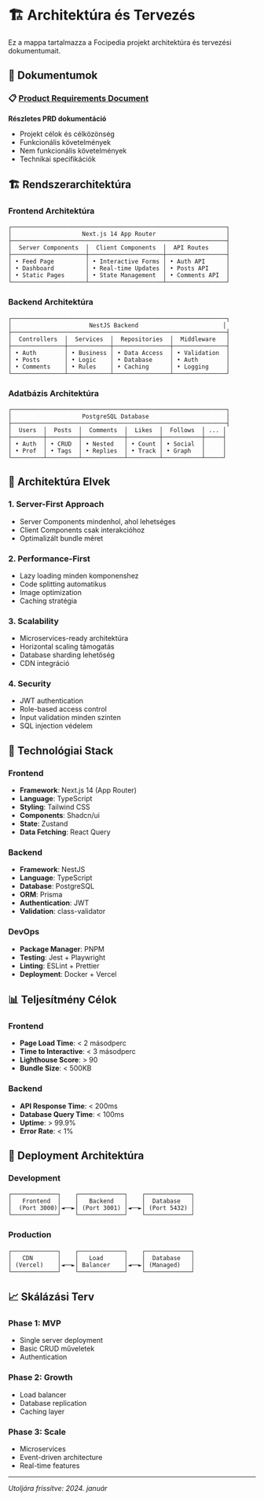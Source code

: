 # 🏗️ Architektúra és Tervezés

Ez a mappa tartalmazza a Focipedia projekt architektúra és tervezési dokumentumait.

## 📁 Dokumentumok

### 📋 [Product Requirements Document](./focipedia-prd.md)

**Részletes PRD dokumentáció**

- Projekt célok és célközönség
- Funkcionális követelmények
- Nem funkcionális követelmények
- Technikai specifikációk

## 🏗️ Rendszerarchitektúra

### Frontend Architektúra

```
┌─────────────────────────────────────────────────────────────┐
│                    Next.js 14 App Router                    │
├─────────────────────────────────────────────────────────────┤
│  Server Components  │  Client Components  │  API Routes     │
├─────────────────────┼─────────────────────┼─────────────────┤
│ • Feed Page         │ • Interactive Forms │ • Auth API      │
│ • Dashboard         │ • Real-time Updates │ • Posts API     │
│ • Static Pages      │ • State Management  │ • Comments API  │
└─────────────────────┴─────────────────────┴─────────────────┘
```

### Backend Architektúra

```
┌─────────────────────────────────────────────────────────────┐
│                      NestJS Backend                        │
├─────────────────────────────────────────────────────────────┤
│  Controllers  │  Services  │  Repositories  │  Middleware   │
├───────────────┼────────────┼────────────────┼───────────────┤
│ • Auth        │ • Business │ • Data Access  │ • Validation  │
│ • Posts       │ • Logic    │ • Database     │ • Auth        │
│ • Comments    │ • Rules    │ • Caching      │ • Logging     │
└───────────────┴────────────┴────────────────┴───────────────┘
```

### Adatbázis Architektúra

```
┌─────────────────────────────────────────────────────────────┐
│                    PostgreSQL Database                      │
├─────────────────────────────────────────────────────────────┤
│  Users  │  Posts  │  Comments  │  Likes  │  Follows  │ ... │
├─────────┼─────────┼────────────┼─────────┼───────────┼─────┤
│ • Auth  │ • CRUD  │ • Nested   │ • Count │ • Social  │     │
│ • Prof  │ • Tags  │ • Replies  │ • Track │ • Graph   │     │
└─────────┴─────────┴────────────┴─────────┴───────────┴─────┘
```

## 🎯 Architektúra Elvek

### 1. **Server-First Approach**

- Server Components mindenhol, ahol lehetséges
- Client Components csak interakcióhoz
- Optimalizált bundle méret

### 2. **Performance-First**

- Lazy loading minden komponenshez
- Code splitting automatikus
- Image optimization
- Caching stratégia

### 3. **Scalability**

- Microservices-ready architektúra
- Horizontal scaling támogatás
- Database sharding lehetőség
- CDN integráció

### 4. **Security**

- JWT authentication
- Role-based access control
- Input validation minden szinten
- SQL injection védelem

## 🔧 Technológiai Stack

### Frontend

- **Framework**: Next.js 14 (App Router)
- **Language**: TypeScript
- **Styling**: Tailwind CSS
- **Components**: Shadcn/ui
- **State**: Zustand
- **Data Fetching**: React Query

### Backend

- **Framework**: NestJS
- **Language**: TypeScript
- **Database**: PostgreSQL
- **ORM**: Prisma
- **Authentication**: JWT
- **Validation**: class-validator

### DevOps

- **Package Manager**: PNPM
- **Testing**: Jest + Playwright
- **Linting**: ESLint + Prettier
- **Deployment**: Docker + Vercel

## 📊 Teljesítmény Célok

### Frontend

- **Page Load Time**: < 2 másodperc
- **Time to Interactive**: < 3 másodperc
- **Lighthouse Score**: > 90
- **Bundle Size**: < 500KB

### Backend

- **API Response Time**: < 200ms
- **Database Query Time**: < 100ms
- **Uptime**: > 99.9%
- **Error Rate**: < 1%

## 🔄 Deployment Architektúra

### Development

```
┌─────────────┐    ┌─────────────┐    ┌─────────────┐
│   Frontend  │    │   Backend   │    │  Database   │
│  (Port 3000)│◄──►│ (Port 3001) │◄──►│ (Port 5432) │
└─────────────┘    └─────────────┘    └─────────────┘
```

### Production

```
┌─────────────┐    ┌─────────────┐    ┌─────────────┐
│   CDN       │    │   Load      │    │  Database   │
│ (Vercel)    │◄──►│ Balancer    │◄──►│ (Managed)   │
└─────────────┘    └─────────────┘    └─────────────┘
```

## 📈 Skálázási Terv

### Phase 1: MVP

- Single server deployment
- Basic CRUD műveletek
- Authentication

### Phase 2: Growth

- Load balancer
- Database replication
- Caching layer

### Phase 3: Scale

- Microservices
- Event-driven architecture
- Real-time features

---

_Utoljára frissítve: 2024. január_
